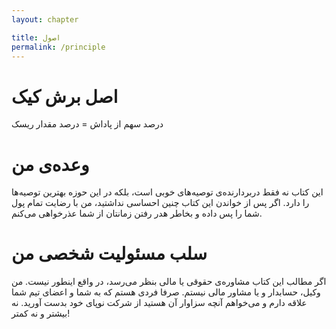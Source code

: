 ```yaml
---
layout: chapter

title: اصول
permalink: /principle
---
```


# اصل برش کیک

درصد سهم از پاداش = درصد مقدار ریسک

# وعده‌ی من

این کتاب نه فقط دربردارنده‌ی توصیه‌های خوبی است، بلکه در این حوزه بهترین توصیه‌ها را دارد. اگر پس از خواندن این کتاب چنین احساسی نداشتید، من با رضایت تمام پول شما را پس داده و بخاطر هدر رفتن زمانتان از شما عذرخواهی می‌کنم.

# سلب مسئولیت شخصی من

اگر مطالب این کتاب مشاوره‌ی حقوقی یا مالی بنظر می‌رسد، در واقع اینطور نیست. من وکیل، حسابدار و یا مشاور مالی نیستم. صرفا فردی هستم که به شما و اعضای تیم شما علاقه دارم و می‌خواهم آنچه سزاوار آن هستید از شرکت نوپای خود بدست آورید. نه بیشتر و نه کمتر!
